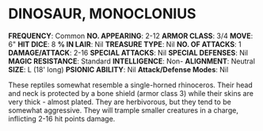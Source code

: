 # DINOSAUR, MONOCLONIUS

**FREQUENCY**: Common
**NO. APPEARING**: 2-12
**ARMOR CLASS**: 3/4
**MOVE**: 6"
**HIT DICE**: 8
**% IN LAIR**: Nil
**TREASURE TYPE**: Nil
**NO. OF ATTACKS**: 1
**DAMAGE/ATTACK**: 2-16
**SPECIAL ATTACKS**: Nil
**SPECIAL DEFENSES**: Nil
**MAGIC RESISTANCE**: Standard
**INTELLIGENCE**: Non-
**ALIGNMENT**: Neutral
**SIZE**: L (18' long)
**PSIONIC ABILITY**: Nil
**Attack/Defense Modes**: Nil

These reptiles somewhat resemble a single-horned rhinoceros. Their head and neck is protected by a bone shield (armor class 3) while their skins are very thick - almost plated. They are herbivorous, but they tend to be somewhat aggressive. They will trample smaller creatures in a charge, inflicting 2-16 hit points damage.
